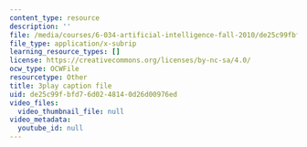 ```yaml
---
content_type: resource
description: ''
file: /media/courses/6-034-artificial-intelligence-fall-2010/de25c99fbfd76d0248140d26d00976ed_6nDqY8MPLDM.srt
file_type: application/x-subrip
learning_resource_types: []
license: https://creativecommons.org/licenses/by-nc-sa/4.0/
ocw_type: OCWFile
resourcetype: Other
title: 3play caption file
uid: de25c99f-bfd7-6d02-4814-0d26d00976ed
video_files:
  video_thumbnail_file: null
video_metadata:
  youtube_id: null
---
```

